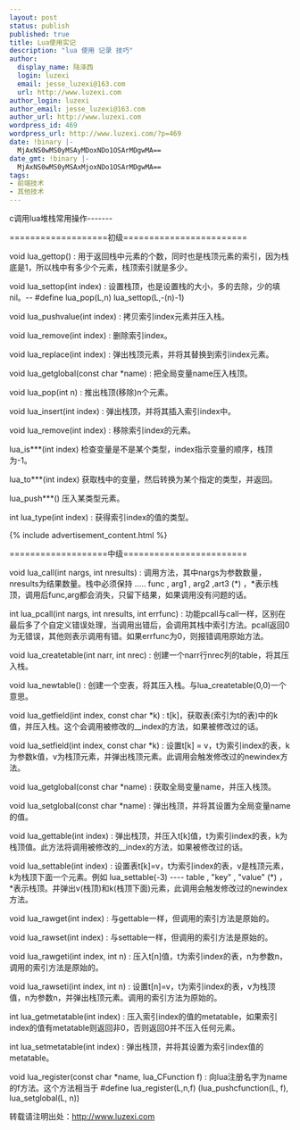 ```yaml
---
layout: post
status: publish
published: true
title: Lua使用实记
description: "lua 使用 记录 技巧"
author:
  display_name: 陆泽西
  login: luzexi
  email: jesse_luzexi@163.com
  url: http://www.luzexi.com
author_login: luzexi
author_email: jesse_luzexi@163.com
author_url: http://www.luzexi.com
wordpress_id: 469
wordpress_url: http://www.luzexi.com/?p=469
date: !binary |-
  MjAxNS0wMS0yMSAyMDoxNDo1OSArMDgwMA==
date_gmt: !binary |-
  MjAxNS0wMS0yMSAxMjoxNDo1OSArMDgwMA==
tags:
- 前端技术
- 其他技术
---
```

c调用lua堆栈常用操作-------

===================初级========================

void lua_gettop() : 用于返回栈中元素的个数，同时也是栈顶元素的索引，因为栈底是1，所以栈中有多少个元素，栈顶索引就是多少。

void lua_settop(int index) : 设置栈顶，也是设置栈的大小，多的去除，少的填nil。-- #define lua_pop(L,n) lua_settop(L,-(n)-1)

void lua_pushvalue(int index) : 拷贝索引index元素并压入栈。

void lua_remove(int index) : 删除索引index。

void lua_replace(int index) : 弹出栈顶元素，并将其替换到索引index元素。

void lua_getglobal(const char *name) : 把全局变量name压入栈顶。

void lua_pop(int n) : 推出栈顶(移除)n个元素。

void lua_insert(int index) : 弹出栈顶，并将其插入索引index中。

void lua_remove(int index) : 移除索引index的元素。

lua_is***(int index) 检查变量是不是某个类型，index指示变量的顺序，栈顶为-1。

lua_to***(int index) 获取栈中的变量，然后转换为某个指定的类型，并返回。

lua_push***() 压入某类型元素。

int lua_type(int index) : 获得索引index的值的类型。

{% include advertisement_content.html %}

===================中级========================

void lua_call(int nargs, int nresults) : 调用方法，其中nargs为参数数量，nresults为结果数量。栈中必须保持  ..... func , arg1 , arg2 ,art3 (*) ，*表示栈顶，调用后func,arg都会消失，只留下结果，如果调用没有问题的话。

int lua_pcall(int nargs, int nresults, int errfunc) :  功能pcall与call一样，区别在最后多了个自定义错误处理，当调用出错后，会调用其栈中索引方法。pcall返回0为无错误，其他则表示调用有错。如果errfunc为0，则报错调用原始方法。

void lua_createtable(int narr, int nrec) : 创建一个narr行nrec列的table，将其压入栈。

void lua_newtable() : 创建一个空表，将其压入栈。与lua_createtable(0,0)一个意思。

void lua_getfield(int index, const char *k) :  t[k]，获取表(索引为t的表)中的k值，并压入栈。这个会调用被修改的__index的方法，如果被修改过的话。

void lua_setfield(int index, const char *k) : 设置t[k] = v，t为索引index的表，k为参数k值，v为栈顶元素，并弹出栈顶元素。此调用会触发修改过的newindex方法。

void lua_getglobal(const char *name) : 获取全局变量name，并压入栈顶。

void lua_setglobal(const char *name) : 弹出栈顶，并将其设置为全局变量name的值。

void lua_gettable(int index) : 弹出栈顶，并压入t[k]值，t为索引index的表，k为栈顶值。此方法将调用被修改的__index的方法，如果被修改过的话。

void lua_settable(int index) : 设置表t[k]=v，t为索引index的表，v是栈顶元素，k为栈顶下面一个元素。例如 lua_settable(-3)  ---- table , "key" , "value" (*) ，*表示栈顶。并弹出v(栈顶)和k(栈顶下面)元素，此调用会触发修改过的newindex方法。

void lua_rawget(int index) : 与gettable一样，但调用的索引方法是原始的。

void lua_rawset(int index) :  与settable一样，但调用的索引方法是原始的。

void lua_rawgeti(int index, int n) : 压入t[n]值，t为索引index的表，n为参数n，调用的索引方法是原始的。

void lua_rawseti(int index, int n) : 设置t[n]=v，t为索引index的表，v为栈顶值，n为参数n，并弹出栈顶元素。调用的索引方法为原始的。

int lua_getmetatable(int index) : 压入索引index的值的metatable，如果索引index的值有metatable则返回非0，否则返回0并不压入任何元素。

int lua_setmetatable(int index) : 弹出栈顶，并将其设置为索引index值的metatable。

void lua_register(const char *name, lua_CFunction f) :  向lua注册名字为name的f方法。这个方法相当于 #define lua_register(L,n,f) (lua_pushcfunction(L, f), lua_setglobal(L, n))
 
转载请注明出处：http://www.luzexi.com
